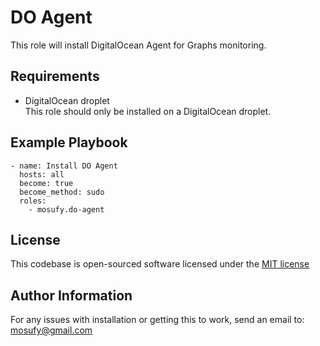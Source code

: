 DO Agent
=========

This role will install DigitalOcean Agent for Graphs monitoring.

Requirements
------------

* DigitalOcean droplet  
  This role should only be installed on a DigitalOcean droplet.

Example Playbook
----------------

    - name: Install DO Agent
      hosts: all
      become: true
      become_method: sudo
      roles:
        - mosufy.do-agent

License
-------

This codebase is open-sourced software licensed under the [MIT license](http://opensource.org/licenses/MIT)

Author Information
------------------

For any issues with installation or getting this to work, send an email to: [mosufy@gmail.com](mailto:mosufy@gmail.com)
